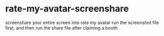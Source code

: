# rate-my-avatar-screenshare
screenshare your entire screen into rate my avatar
run the screenshot file first, and then run the share file after claiming a booth


